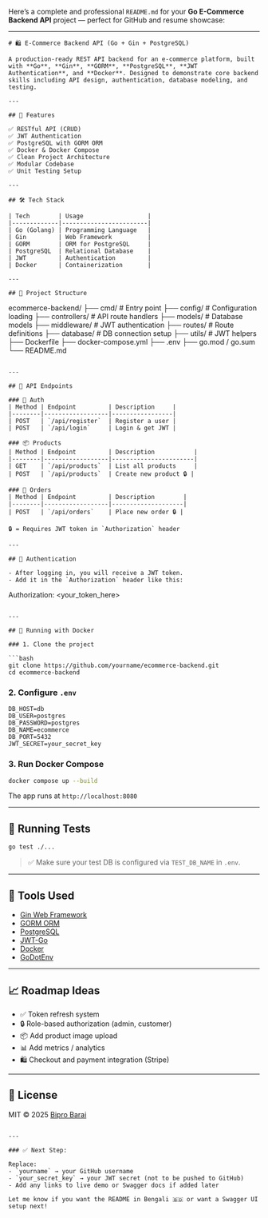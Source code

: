 Here’s a complete and professional `README.md` for your **Go E-Commerce Backend API** project — perfect for GitHub and resume showcase:

---

```
# 🛍️ E-Commerce Backend API (Go + Gin + PostgreSQL)

A production-ready REST API backend for an e-commerce platform, built with **Go**, **Gin**, **GORM**, **PostgreSQL**, **JWT Authentication**, and **Docker**. Designed to demonstrate core backend skills including API design, authentication, database modeling, and testing.

---

## 🚀 Features

✅ RESTful API (CRUD)  
✅ JWT Authentication  
✅ PostgreSQL with GORM ORM  
✅ Docker & Docker Compose  
✅ Clean Project Architecture  
✅ Modular Codebase  
✅ Unit Testing Setup  

---

## 🛠 Tech Stack

| Tech        | Usage                  |
|-------------|------------------------|
| Go (Golang) | Programming Language   |
| Gin         | Web Framework          |
| GORM        | ORM for PostgreSQL     |
| PostgreSQL  | Relational Database    |
| JWT         | Authentication         |
| Docker      | Containerization       |

---

## 📁 Project Structure

```

ecommerce-backend/
├── cmd/                # Entry point
├── config/             # Configuration loading
├── controllers/        # API route handlers
├── models/             # Database models
├── middleware/         # JWT authentication
├── routes/             # Route definitions
├── database/           # DB connection setup
├── utils/              # JWT helpers
├── Dockerfile
├── docker-compose.yml
├── .env
├── go.mod / go.sum
└── README.md

```

---

## 🧪 API Endpoints

### 👤 Auth
| Method | Endpoint         | Description     |
|--------|------------------|-----------------|
| POST   | `/api/register`  | Register a user |
| POST   | `/api/login`     | Login & get JWT |

### 📦 Products
| Method | Endpoint         | Description           |
|--------|------------------|-----------------------|
| GET    | `/api/products`  | List all products     |
| POST   | `/api/products`  | Create new product 🔒 |

### 🛒 Orders
| Method | Endpoint         | Description        |
|--------|------------------|--------------------|
| POST   | `/api/orders`    | Place new order 🔒 |

🔒 = Requires JWT token in `Authorization` header

---

## 🔐 Authentication

- After logging in, you will receive a JWT token.
- Add it in the `Authorization` header like this:
```

Authorization: \<your\_token\_here>

````

---

## 🐳 Running with Docker

### 1. Clone the project

```bash
git clone https://github.com/yourname/ecommerce-backend.git
cd ecommerce-backend
````

### 2. Configure `.env`

```env
DB_HOST=db
DB_USER=postgres
DB_PASSWORD=postgres
DB_NAME=ecommerce
DB_PORT=5432
JWT_SECRET=your_secret_key
```

### 3. Run Docker Compose

```bash
docker compose up --build
```

The app runs at `http://localhost:8080`

---

## 🧪 Running Tests

```bash
go test ./...
```

> ✅ Make sure your test DB is configured via `TEST_DB_NAME` in `.env`.

---

## 🧰 Tools Used

* [Gin Web Framework](https://github.com/gin-gonic/gin)
* [GORM ORM](https://gorm.io/)
* [PostgreSQL](https://www.postgresql.org/)
* [JWT-Go](https://github.com/golang-jwt/jwt)
* [Docker](https://www.docker.com/)
* [GoDotEnv](https://github.com/joho/godotenv)

---

## 📈 Roadmap Ideas

* ✅ Token refresh system
* 🔒 Role-based authorization (admin, customer)
* 📦 Add product image upload
* 📊 Add metrics / analytics
* 🛍️ Checkout and payment integration (Stripe)

---

## 📄 License

MIT © 2025 [Bipro Barai](https://github.com/yourname)

```

---

### ✅ Next Step:

Replace:
- `yourname` → your GitHub username
- `your_secret_key` → your JWT secret (not to be pushed to GitHub)
- Add any links to live demo or Swagger docs if added later

Let me know if you want the README in Bengali 🇧🇩 or want a Swagger UI setup next!
```
